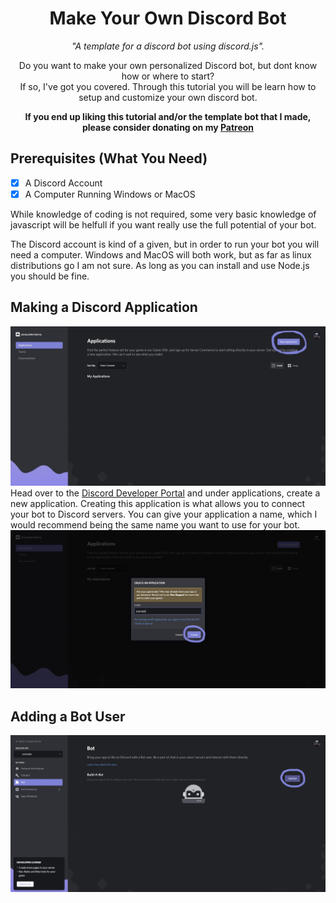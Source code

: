 <h1 align='center'>Make Your Own Discord Bot</h1>
<p align='center'><i>"A template for a discord bot using discord.js".</i></p>

<p align='center'>Do you want to make your own personalized Discord bot, but dont know how or where to start?<br>
If so, I've got you covered. Through this tutorial you will be learn how to setup and customize your own discord bot.</p> 

<p align='center'><b>If you end up liking this tutorial and/or the template bot that I made, please consider donating on my <a href='https://patreon.com/corenebula'>Patreon</a></b></p>



## Prerequisites (What You Need)

- [X] A Discord Account
- [X] A Computer Running Windows or MacOS

While knowledge of coding is not required, some very basic knowledge of javascript will be helfull if you want really use the full potential of your bot.

The Discord account is kind of a given, but in order to run your bot you will need a computer. Windows and MacOS will both work, but as far as linux distributions go I am not sure. As long as you can install and use Node.js you should be fine.

## Making a Discord Application
![Discord Developer Portal](https://github.com/CoreNebula/make-your-own-discord-bot/blob/master/tutorial-images/IMG_0726.JPG?raw=true)
Head over to the [Discord Developer Portal](https://discordapp.com/developers/applications) and under applications, create a new application. Creating this application is what allows you to connect your bot to Discord servers. You can give your application a name, which I would recommend being the same name you want to use for your bot.
![App Name](https://github.com/CoreNebula/make-your-own-discord-bot/blob/master/tutorial-images/IMG_0728.JPG?raw=true)


## Adding a Bot User
![Add a Bot](https://github.com/CoreNebula/make-your-own-discord-bot/blob/master/tutorial-images/IMG_0729.JPG?raw=true)
